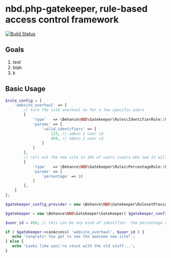 nbd.php-gatekeeper, rule-based access control framework
=======================

[![Build Status](https://secure.travis-ci.org/behance/nbd.php-gatekeeper.svg?branch=master)](http://travis-ci.org/behance/nbd.php-gatekeeper)

## Goals

1. test
2. blah
3. k

## Basic Usage

```php
$rule_config = [
    'website_overhaul' => [
        // turn the site overhaul on for a few specific users
        [
            'type'   => \Behance\NBD\Gatekeeper\Rules\IdentifierRule::RULE_NAME,
            'params' => [
                'valid_identifiers' => [
                    123, // admin 1 user id
                    456, // admin 2 user id
                ]
            ]
        ],
        // roll out the new site to 10% of users (users who see it will remain consistent)
        [
            'type'   => \Behance\NBD\Gatekeeper\Rules\PercentageRule::RULE_NAME,
            'params' => [
                'percentage' => 10
            ]
        ],
    ]
];

$gatekeeper_config_provider = new \Behance\NBD\Gatekeeper\RulesetProviders\ConfigRulesetProvider( $rule_config );

$gatekeeper = new \Behance\NBD\Gatekeeper\Gatekeeper( $gatekeeper_config_provider );

$user_id = 456; // this can be any kind of identifier. the percentage rule hashes it consistently so the same user identifiers are always allowed/disallowed into the test

if ( $gatekeeper->canAccess( 'website_overhaul', $user_id ) {
   echo 'Congrats! You get to see the awesome new site!';
} else {
   echo 'Looks like you\'re stuck with the old stuff...';
}
```
